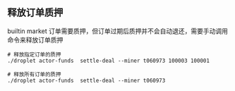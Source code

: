 ## 释放订单质押

builtin market 订单需要质押，但订单过期后质押并不会自动退还，需要手动调用命令来释放订单质押

```
# 释放指定订单的质押
./droplet actor-funds  settle-deal --miner t060973 100003 100001

# 释放所有订单的质押
./droplet actor-funds  settle-deal --miner t060973
```
